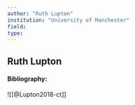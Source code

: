 ```yaml
---
author: "Ruth Lupton"
institution: "University of Manchester"
field:
type:
---
```


## Ruth Lupton
#### Bibliography:

![[@Lupton2018-ct]]